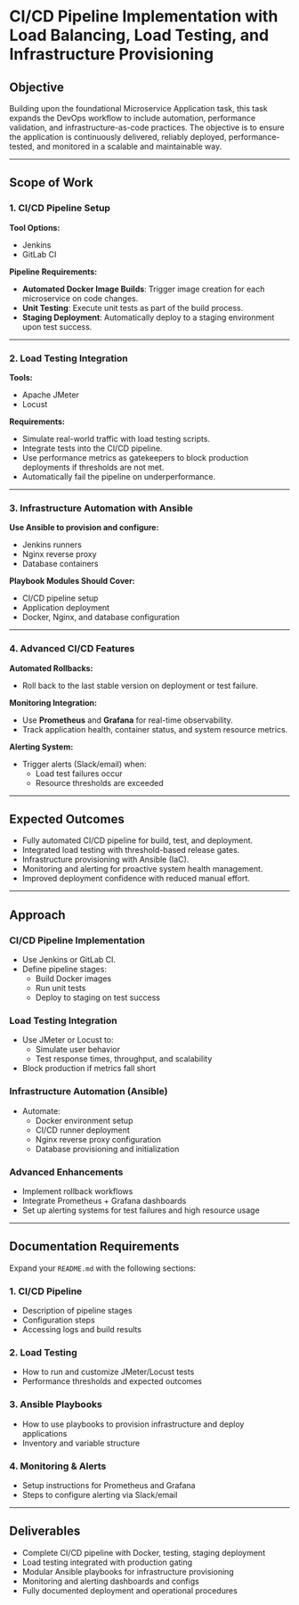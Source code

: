 # CI/CD Pipeline Implementation with Load Balancing, Load Testing, and Infrastructure Provisioning

## Objective

Building upon the foundational Microservice Application task, this task expands the DevOps workflow to include automation, performance validation, and infrastructure-as-code practices. The objective is to ensure the application is continuously delivered, reliably deployed, performance-tested, and monitored in a scalable and maintainable way.

---

## Scope of Work

### 1. CI/CD Pipeline Setup

**Tool Options:**  
- Jenkins  
- GitLab CI

**Pipeline Requirements:**
- **Automated Docker Image Builds**: Trigger image creation for each microservice on code changes.
- **Unit Testing**: Execute unit tests as part of the build process.
- **Staging Deployment**: Automatically deploy to a staging environment upon test success.

---

### 2. Load Testing Integration

**Tools:**  
- Apache JMeter  
- Locust

**Requirements:**
- Simulate real-world traffic with load testing scripts.
- Integrate tests into the CI/CD pipeline.
- Use performance metrics as gatekeepers to block production deployments if thresholds are not met.
- Automatically fail the pipeline on underperformance.

---

### 3. Infrastructure Automation with Ansible

**Use Ansible to provision and configure:**
- Jenkins runners
- Nginx reverse proxy
- Database containers

**Playbook Modules Should Cover:**
- CI/CD pipeline setup
- Application deployment
- Docker, Nginx, and database configuration

---

### 4. Advanced CI/CD Features

**Automated Rollbacks:**
- Roll back to the last stable version on deployment or test failure.

**Monitoring Integration:**
- Use **Prometheus** and **Grafana** for real-time observability.
- Track application health, container status, and system resource metrics.

**Alerting System:**
- Trigger alerts (Slack/email) when:
  - Load test failures occur
  - Resource thresholds are exceeded

---

## Expected Outcomes

- Fully automated CI/CD pipeline for build, test, and deployment.
- Integrated load testing with threshold-based release gates.
- Infrastructure provisioning with Ansible (IaC).
- Monitoring and alerting for proactive system health management.
- Improved deployment confidence with reduced manual effort.

---

## Approach

### CI/CD Pipeline Implementation
- Use Jenkins or GitLab CI.
- Define pipeline stages:
  - Build Docker images
  - Run unit tests
  - Deploy to staging on test success

### Load Testing Integration
- Use JMeter or Locust to:
  - Simulate user behavior
  - Test response times, throughput, and scalability
- Block production if metrics fall short

### Infrastructure Automation (Ansible)
- Automate:
  - Docker environment setup
  - CI/CD runner deployment
  - Nginx reverse proxy configuration
  - Database provisioning and initialization

### Advanced Enhancements
- Implement rollback workflows
- Integrate Prometheus + Grafana dashboards
- Set up alerting systems for test failures and high resource usage

---

## Documentation Requirements

Expand your `README.md` with the following sections:

### 1. CI/CD Pipeline
- Description of pipeline stages
- Configuration steps
- Accessing logs and build results

### 2. Load Testing
- How to run and customize JMeter/Locust tests
- Performance thresholds and expected outcomes

### 3. Ansible Playbooks
- How to use playbooks to provision infrastructure and deploy applications
- Inventory and variable structure

### 4. Monitoring & Alerts
- Setup instructions for Prometheus and Grafana
- Steps to configure alerting via Slack/email

---

## Deliverables

- Complete CI/CD pipeline with Docker, testing, staging deployment
- Load testing integrated with production gating
- Modular Ansible playbooks for infrastructure provisioning
- Monitoring and alerting dashboards and configs
- Fully documented deployment and operational procedures
